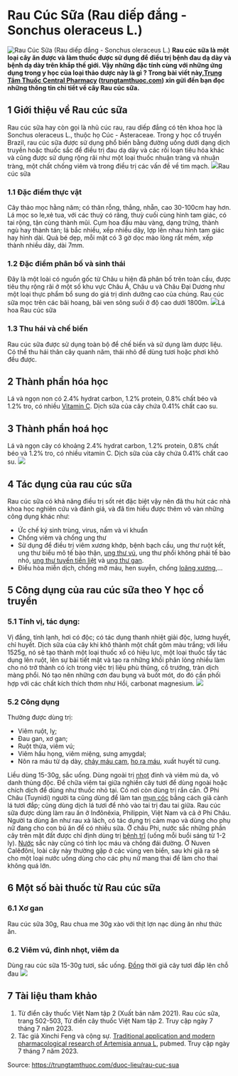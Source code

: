 # Rau Cúc Sữa (Rau diếp đắng - Sonchus oleraceus L.)

![Rau Cúc Sữa \(Rau diếp đắng - Sonchus oleraceus L.\)](https://trungtamthuoc.com/images/others/rau-cuc-sua-6-6415.jpg)
**Rau cúc sữa là một loại cây ăn được và làm thuốc được sử dụng để điều trị bệnh đau dạ dày và bệnh dạ dày trên khắp thế giới. Vậy những đặc tính cùng với những ứng dụng trong y học của loại thảo dược này là gì ? Trong bài viết này,[Trung Tâm Thuốc Central Pharmacy](https://trungtamthuoc.com/ "Trung Tâm Thuốc Central Pharmacy") ([trungtamthuoc.com](https://trungtamthuoc.com/ "trungtamthuoc.com")) xin gửi đến bạn đọc những thông tin chi tiết về cây Rau cúc sữa.**
##  1 Giới thiệu về Rau cúc sữa
Rau cúc sữa hay còn gọi là nhũ cúc rau, rau diếp đắng có tên khoa học là Sonchus oleraceus L., thuộc họ Cúc - Asteraceae.
Trong y học cổ truyền Brazil, rau cúc sữa được sử dụng phổ biến bằng đường uống dưới dạng dịch truyền hoặc thuốc sắc để điều trị đau dạ dày và các rối loạn tiêu hóa khác và cũng được sử dụng rộng rãi như một loại thuốc nhuận tràng và nhuận tràng, một chất chống viêm và trong điều trị các vấn đề về tim mạch.
![](https://trungtamthuoc.com/images/item/rau-cuc-sua-1.jpg)Rau cúc sữa
### 1.1 Đặc điểm thực vật
Cây thảo mọc hằng năm; có thân rỗng, thẳng, nhẵn, cao 30-100cm hay hơn. Lá mọc so le,xẻ tua, với các thuỳ có răng, thuỳ cuối cùng hình tam giác, có tai rộng, tận cùng thành mũi. Cụm hoa đầu màu vàng, dạng trứng, thành ngù hay thành tán; lá bắc nhiều, xếp nhiều dãy, lợp lên nhau hình tam giác hay hình dài. Quả bé dẹp, mỗi mặt có 3 gờ dọc mào lòng rất mềm, xếp thành nhiều dây, dài 7mm.
### 1.2 Đặc điểm phân bố và sinh thái 
Đây là một loài có nguồn gốc từ Châu u hiện đã phân bố trên toàn cầu, được tiêu thụ rộng rãi ở một số khu vực Châu Á, Châu u và Châu Đại Dương như một loại thực phẩm bổ sung do giá trị dinh dưỡng cao của chúng.
Rau cúc sữa mọc trên các bãi hoang, bãi ven sông suối ở độ cao dưới 1800m.
![](https://trungtamthuoc.com/images/item/rau-cuc-sua-4.jpg)Lá hoa Rau cúc sữa
### 1.3 Thu hái và chế biến
Rau cúc sữa được sử dụng toàn bộ để chế biến và sử dụng làm dược liệu. Có thể thu hái thân cây quanh năm, thái nhỏ để dùng tươi hoặc phơi khô đều được.
##  2 Thành phần hóa học
Lá và ngọn non có 2.4% hydrat carbon, 1.2% protein, 0.8% chất béo và 1.2% tro, có nhiều [Vitamin C](https://trungtamthuoc.com/hoat-chat/vitamin-c "Vitamin C"). Dịch sữa của cây chứa 0.41% chất cao su.
##  3 Thành phần hoá học
Lá và ngọn cây có khoảng 2.4% hydrat carbon, 1.2% protein, 0.8% chất béo và 1.2% tro, có nhiều vitamin C. Dịch sữa của cây chứa 0.41% chất cao su.
![](https://trungtamthuoc.com/images/item/rau-cuc-sua-3.jpg)
##  4 Tác dụng của rau cúc sữa
Rau cúc sữa có khả năng điều trị sốt rét đặc biệt vậy nên đã thu hút các nhà khoa học nghiên cứu và đánh giá, và đã tìm hiểu được thêm vô vàn những công dụng khác như:
  * Ức chế ký sinh trùng, virus, nấm và vi khuẩn
  * Chống viêm và chống ung thư 
  * Sử dụng để điều trị viêm xương khớp, bệnh bạch cầu, ung thư ruột kết, ung thư biểu mô tế bào thận, [ung thư vú](https://trungtamthuoc.com/bai-viet/ung-thu-vu "ung thư vú"), ung thư phổi không phải tế bào nhỏ, [ung thư tuyến tiền liệt](https://trungtamthuoc.com/bai-viet/ung-thu-tuyen-tien-liet "ung thư tuyến tiền liệt") và [ung thư gan](https://trungtamthuoc.com/bai-viet/ung-thu-gan "ung thư gan").
  * Điều hòa miễn dịch, chống mỡ máu, hen suyễn, chống [loãng xương](https://trungtamthuoc.com/bai-viet/trieu-chung-va-nguyen-nhan-gay-benh-loang-xuong "loãng xương"),...


##  5 Công dụng của rau cúc sữa theo Y học cổ truyền
### 5.1 Tính vị, tác dụng:
Vị đắng, tính lạnh, hơi có độc; có tác dụng thanh nhiệt giải độc, lương huyết, chỉ huyết. 
Dịch sữa của cây khi khô thành một chất gôm màu trắng; với liều 1525g, nó sẽ tạo thành một loại thuốc xổ có hiệu lực, một loại thuốc tẩy tác dụng lên ruột, lên sự bài tiết mật và tạo ra những khối phân lỏng nhiều làm cho nó trở thành có ích trong việc trị liệu phù thũng, cổ trướng, tràn dịch màng phổi. Nó tạo nên những cơn đau bụng và buốt mót, do đó cần phối hợp với các chất kích thích thơm như Hồi, carbonat magnesium.
![](https://trungtamthuoc.com/images/item/rau-cuc-sua-2.jpg)
### 5.2 Công dụng 
Thường được dùng trị: 
  * Viêm ruột, lỵ; 
  * Đau gan, xơ gan; 
  * Ruột thừa, viêm vú; 
  * Viêm hầu họng, viêm miệng, sưng amygdal; 
  * Nôn ra máu từ dạ dày, [chảy máu cam](https://trungtamthuoc.com/bai-viet/chay-mau-cam-nguyen-nhan-dieu-tri-va-phong-ngua "chảy máu cam"), [ho ra máu](https://trungtamthuoc.com/bai-viet/ho-ra-mau "ho ra máu"), xuất huyết tử cung.


Liều dùng 15-30g, sắc uống.
Dùng ngoài trị [nhọt](https://trungtamthuoc.com/bai-viet/nhot "nhọt") đinh và viêm mủ da, vô danh thủng độc. Để chữa viêm tai giữa nghiền cây tươi để dùng ngoài hoặc chích dịch để dùng như thuốc nhỏ tại. Có nơi còn dùng trị rắn cắn.
Ở Phi Châu (Tuynidi) người ta cũng dùng để làm tan [mụn cóc](https://trungtamthuoc.com/bai-viet/benh-hat-com "mụn cóc") bằng cách giã cành lá tươi đắp; cũng dùng dịch lá tươi để nhỏ vào tai trị đau tai giữa.
Rau cúc sữa được dùng làm rau ăn ở Inđônêxia, Philippin, Việt Nam và cả ở Phi Châu. Người ta dùng ăn như rau xà lách, có tác dụng trị cảm mạo và dùng cho phụ nữ đang cho con bú ăn để có nhiều sữa.
Ở châu Phi, nước sắc những phần cây trên mặt đất được chỉ định dùng trị [bệnh trĩ](https://trungtamthuoc.com/bai-viet/benh-tri-dau-hieu-benh-va-cach-chua-benh-tri-tai-nha "bệnh trĩ") (uống mỗi buổi sáng từ 1-2 ly). [Nước](https://trungtamthuoc.com/hoat-chat/nuoc "Nước") sắc này cũng có tính lọc máu và chống đái đường.
Ở Nuven Calêđôni, loài cây này thường gặp ở các vùng ven biển, sau khi giã ra sẽ cho một loại nước uống dùng cho các phụ nữ mang thai để làm cho thai không quá lớn.
##  6 Một số bài thuốc từ Rau cúc sữa
### 6.1 Xơ gan
Rau cúc sữa 30g, Rau chua me 30g xào với thịt lợn nạc dùng ăn như thức ăn.
### 6.2 Viêm vú, đinh nhọt, viêm da
Dùng rau cúc sữa 15-30g tươi, sắc uống. [Đồng](https://trungtamthuoc.com/hoat-chat/dong "Đồng") thời giã cây tươi đắp lên chỗ đau
![](https://trungtamthuoc.com/images/item/rau-cuc-sua-10.jpg)
##  7 Tài liệu tham khảo
  1. Từ điển cây thuốc Việt Nam tập 2 (Xuất bản năm 2021). Rau cúc sữa, trang 502-503, Từ điển cây thuốc Việt Nam tập 2. Truy cập ngày 7 tháng 7 năm 2023.
  2. Tác giả Xinchi Feng và cộng sự. [Traditional application and modern pharmacological research of Artemisia annua L](https://www.sciencedirect.com/science/article/abs/pii/S0163725820301807?via%3Dihub), pubmed. Truy cập ngày 7 tháng 7 năm 2023.




Source: https://trungtamthuoc.com/duoc-lieu/rau-cuc-sua